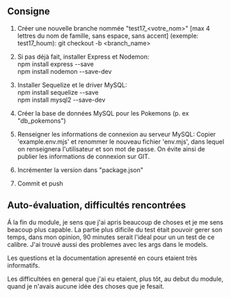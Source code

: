 ## Consigne

1. Créer une nouvelle branche nommée "test17_<votre_nom>" [max 4 lettres du nom de famille, sans espace, sans accent] (exemple: test17_houm):
git checkout -b <branch_name>

2. Si pas déjà fait, installer Express et Nodemon:  
npm install express --save  
npm install nodemon --save-dev

3. Installer Sequelize et le driver MySQL:  
npm install sequelize --save  
npm install mysql2 --save-dev

4. Créer la base de données MySQL pour les Pokemons (p. ex "db_pokemons")

5. Renseigner les informations de connexion au serveur MySQL:
Copier 'example.env.mjs' et renommer le nouveau fichier 'env.mjs', dans lequel on renseignera l'utilisateur et son mot de passe.
On évite ainsi de publier les informations de connexion sur GIT.

6. Incrémenter la version dans "package.json"

7. Commit et push

## Auto-évaluation, difficultés rencontrées

Á la fin du module, je sens que j'ai apris beaucoup de choses et je me sens beacoup plus capable.
La partie plus dificile du test était pouvoir gerer son temps, dans mon opinion, 90 minutes serait l'ideal pour un un test de ce calibre.
J'ai trouvé aussi des problemes avec les args dans le models.

Les questions et la documentation apresenté en cours etaient très informatifs.

Les difficultées en general que j'ai eu etaient, plus tõt, au debut du module, quand je n'avais aucune idée des choses que je fesait.
